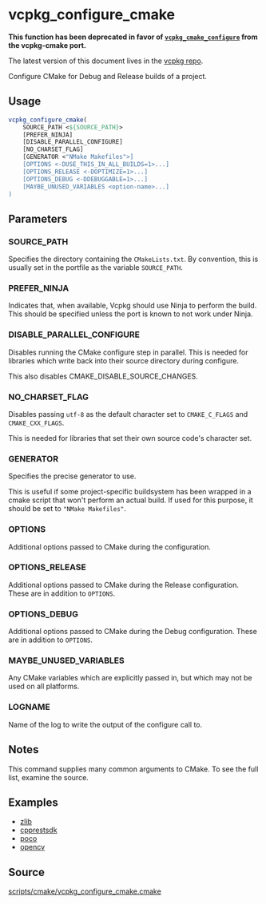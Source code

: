 # vcpkg_configure_cmake

**This function has been deprecated in favor of [`vcpkg_cmake_configure`](ports/vcpkg-cmake/vcpkg_cmake_configure.md) from the vcpkg-cmake port.**

The latest version of this document lives in the [vcpkg repo](https://github.com/Microsoft/vcpkg/blob/master/docs/maintainers/vcpkg_configure_cmake.md).

Configure CMake for Debug and Release builds of a project.

## Usage
```cmake
vcpkg_configure_cmake(
    SOURCE_PATH <${SOURCE_PATH}>
    [PREFER_NINJA]
    [DISABLE_PARALLEL_CONFIGURE]
    [NO_CHARSET_FLAG]
    [GENERATOR <"NMake Makefiles">]
    [OPTIONS <-DUSE_THIS_IN_ALL_BUILDS=1>...]
    [OPTIONS_RELEASE <-DOPTIMIZE=1>...]
    [OPTIONS_DEBUG <-DDEBUGGABLE=1>...]
    [MAYBE_UNUSED_VARIABLES <option-name>...]
)
```

## Parameters
### SOURCE_PATH
Specifies the directory containing the `CMakeLists.txt`.
By convention, this is usually set in the portfile as the variable `SOURCE_PATH`.

### PREFER_NINJA
Indicates that, when available, Vcpkg should use Ninja to perform the build.
This should be specified unless the port is known to not work under Ninja.

### DISABLE_PARALLEL_CONFIGURE
Disables running the CMake configure step in parallel.
This is needed for libraries which write back into their source directory during configure.

This also disables CMAKE_DISABLE_SOURCE_CHANGES.

### NO_CHARSET_FLAG
Disables passing `utf-8` as the default character set to `CMAKE_C_FLAGS` and `CMAKE_CXX_FLAGS`.

This is needed for libraries that set their own source code's character set.

### GENERATOR
Specifies the precise generator to use.

This is useful if some project-specific buildsystem has been wrapped in a cmake script that won't perform an actual build.
If used for this purpose, it should be set to `"NMake Makefiles"`.

### OPTIONS
Additional options passed to CMake during the configuration.

### OPTIONS_RELEASE
Additional options passed to CMake during the Release configuration. These are in addition to `OPTIONS`.

### OPTIONS_DEBUG
Additional options passed to CMake during the Debug configuration. These are in addition to `OPTIONS`.

### MAYBE_UNUSED_VARIABLES
Any CMake variables which are explicitly passed in, but which may not be used on all platforms.

### LOGNAME
Name of the log to write the output of the configure call to.

## Notes
This command supplies many common arguments to CMake. To see the full list, examine the source.

## Examples

* [zlib](https://github.com/Microsoft/vcpkg/blob/master/ports/zlib/portfile.cmake)
* [cpprestsdk](https://github.com/Microsoft/vcpkg/blob/master/ports/cpprestsdk/portfile.cmake)
* [poco](https://github.com/Microsoft/vcpkg/blob/master/ports/poco/portfile.cmake)
* [opencv](https://github.com/Microsoft/vcpkg/blob/master/ports/opencv/portfile.cmake)

## Source
[scripts/cmake/vcpkg\_configure\_cmake.cmake](https://github.com/Microsoft/vcpkg/blob/master/scripts/cmake/vcpkg_configure_cmake.cmake)
